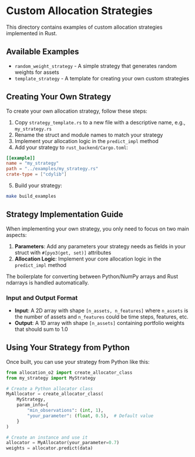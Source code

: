 # Custom Allocation Strategies

This directory contains examples of custom allocation strategies implemented in Rust.

## Available Examples

- `random_weight_strategy` - A simple strategy that generates random weights for assets
- `template_strategy` - A template for creating your own custom strategies

## Creating Your Own Strategy

To create your own allocation strategy, follow these steps:

1. Copy `strategy_template.rs` to a new file with a descriptive name, e.g., `my_strategy.rs`
2. Rename the struct and module names to match your strategy
3. Implement your allocation logic in the `predict_impl` method
4. Add your strategy to `rust_backend/Cargo.toml`:

```toml
[[example]]
name = "my_strategy"
path = "../examples/my_strategy.rs"
crate-type = ["cdylib"]
```

5. Build your strategy:

```bash
make build_examples
```

## Strategy Implementation Guide

When implementing your own strategy, you only need to focus on two main aspects:

1. **Parameters**: Add any parameters your strategy needs as fields in your struct with `#[pyo3(get, set)]` attributes
2. **Allocation Logic**: Implement your core allocation logic in the `predict_impl` method

The boilerplate for converting between Python/NumPy arrays and Rust ndarrays is handled automatically.

### Input and Output Format

- **Input**: A 2D array with shape `[n_assets, n_features]` where `n_assets` is the number of assets and `n_features` could be time steps, features, etc.
- **Output**: A 1D array with shape `[n_assets]` containing portfolio weights that should sum to 1.0

## Using Your Strategy from Python

Once built, you can use your strategy from Python like this:

```python
from allocation_o2 import create_allocator_class
from my_strategy import MyStrategy

# Create a Python allocator class
MyAllocator = create_allocator_class(
    MyStrategy,
    param_info={
        "min_observations": (int, 1),
        "your_parameter": (float, 0.5),  # Default value
    }
)

# Create an instance and use it
allocator = MyAllocator(your_parameter=0.7)
weights = allocator.predict(data)
``` 